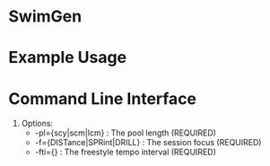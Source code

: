 SwimGen
=======

Example Usage
=============

Command Line Interface
======================

  1. Options:
     * -pl={scy|scm|lcm} : The pool length (REQUIRED)
     * -f={DISTance|SPRint|DRILL}             : The session focus (REQUIRED)
     * -fti={}           : The freestyle tempo interval (REQUIRED)
